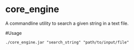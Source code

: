 # core_engine
A commandline utility to search a given string in a text file.

#Usage
```shell
./core_engine.jar "search_string" "path/to/input/file"
```